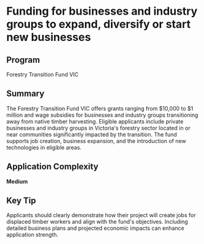 # Funding for businesses and industry groups to expand, diversify or start new businesses
  
## Program
Forestry Transition Fund VIC

## Summary
The Forestry Transition Fund VIC offers grants ranging from $10,000 to $1 million and wage subsidies for businesses and industry groups transitioning away from native timber harvesting. Eligible applicants include private businesses and industry groups in Victoria's forestry sector located in or near communities significantly impacted by the transition. The fund supports job creation, business expansion, and the introduction of new technologies in eligible areas.

## Application Complexity
**Medium**

## Key Tip
Applicants should clearly demonstrate how their project will create jobs for displaced timber workers and align with the fund's objectives. Including detailed business plans and projected economic impacts can enhance application strength.
